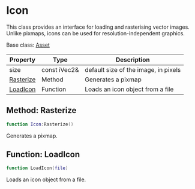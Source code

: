 # Icon

This class provides an interface for loading and rasterising vector images. Unlike pixmaps, icons can be used for resolution-independent graphics.

Base class: [Asset](Asset.md)

| Property | Type | Description |
| ----- | ----- | ----- |
| size | const iVec2&  | default size of the image, in pixels |
| [Rasterize](#iconrasterize) | Method | Generates a pixmap |
| [LoadIcon](#loadicon) | Function | Loads an icon object from a file |

## Method: Rasterize

```lua
function Icon:Rasterize()
``` 

Generates a pixmap.

## Function: LoadIcon

```lua
function LoadIcon(file)
``` 

Loads an icon object from a file.